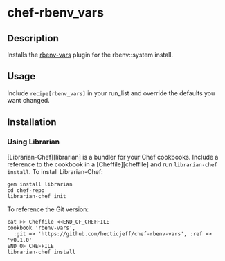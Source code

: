 # chef-rbenv_vars

## Description

Installs the [rbenv-vars](https://github.com/sstephenson/rbenv-vars)
plugin for the rbenv::system install.

## Usage

Include `recipe[rbenv_vars]` in your run_list and override the defaults
you want changed.

## Installation

### Using Librarian

[Librarian-Chef][librarian] is a bundler for your Chef cookbooks.
Include a reference to the cookbook in a [Cheffile][cheffile] and run
`librarian-chef install`. To install Librarian-Chef:

    gem install librarian
    cd chef-repo
    librarian-chef init

To reference the Git version:

    cat >> Cheffile <<END_OF_CHEFFILE
    cookbook 'rbenv-vars',
      :git => 'https://github.com/hecticjeff/chef-rbenv-vars', :ref => 'v0.1.0'
    END_OF_CHEFFILE
    librarian-chef install
